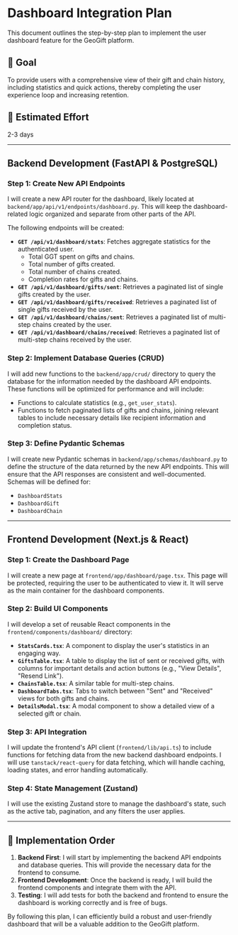 # Dashboard Integration Plan

This document outlines the step-by-step plan to implement the user dashboard feature for the GeoGift platform.

## 🎯 Goal

To provide users with a comprehensive view of their gift and chain history, including statistics and quick actions, thereby completing the user experience loop and increasing retention.

## 📅 Estimated Effort

2-3 days

---

## Backend Development (FastAPI & PostgreSQL)

### Step 1: Create New API Endpoints

I will create a new API router for the dashboard, likely located at `backend/app/api/v1/endpoints/dashboard.py`. This will keep the dashboard-related logic organized and separate from other parts of the API.

The following endpoints will be created:

*   **`GET /api/v1/dashboard/stats`**: Fetches aggregate statistics for the authenticated user.
    *   Total GGT spent on gifts and chains.
    *   Total number of gifts created.
    *   Total number of chains created.
    *   Completion rates for gifts and chains.
*   **`GET /api/v1/dashboard/gifts/sent`**: Retrieves a paginated list of single gifts created by the user.
*   **`GET /api/v1/dashboard/gifts/received`**: Retrieves a paginated list of single gifts received by the user.
*   **`GET /api/v1/dashboard/chains/sent`**: Retrieves a paginated list of multi-step chains created by the user.
*   **`GET /api/v1/dashboard/chains/received`**: Retrieves a paginated list of multi-step chains received by the user.

### Step 2: Implement Database Queries (CRUD)

I will add new functions to the `backend/app/crud/` directory to query the database for the information needed by the dashboard API endpoints. These functions will be optimized for performance and will include:

*   Functions to calculate statistics (e.g., `get_user_stats`).
*   Functions to fetch paginated lists of gifts and chains, joining relevant tables to include necessary details like recipient information and completion status.

### Step 3: Define Pydantic Schemas

I will create new Pydantic schemas in `backend/app/schemas/dashboard.py` to define the structure of the data returned by the new API endpoints. This will ensure that the API responses are consistent and well-documented. Schemas will be defined for:

*   `DashboardStats`
*   `DashboardGift`
*   `DashboardChain`

---

## Frontend Development (Next.js & React)

### Step 1: Create the Dashboard Page

I will create a new page at `frontend/app/dashboard/page.tsx`. This page will be protected, requiring the user to be authenticated to view it. It will serve as the main container for the dashboard components.

### Step 2: Build UI Components

I will develop a set of reusable React components in the `frontend/components/dashboard/` directory:

*   **`StatsCards.tsx`**: A component to display the user's statistics in an engaging way.
*   **`GiftsTable.tsx`**: A table to display the list of sent or received gifts, with columns for important details and action buttons (e.g., "View Details", "Resend Link").
*   **`ChainsTable.tsx`**: A similar table for multi-step chains.
*   **`DashboardTabs.tsx`**: Tabs to switch between "Sent" and "Received" views for both gifts and chains.
*   **`DetailsModal.tsx`**: A modal component to show a detailed view of a selected gift or chain.

### Step 3: API Integration

I will update the frontend's API client (`frontend/lib/api.ts`) to include functions for fetching data from the new backend dashboard endpoints. I will use `tanstack/react-query` for data fetching, which will handle caching, loading states, and error handling automatically.

### Step 4: State Management (Zustand)

I will use the existing Zustand store to manage the dashboard's state, such as the active tab, pagination, and any filters the user applies.

---

## 🚀 Implementation Order

1.  **Backend First**: I will start by implementing the backend API endpoints and database queries. This will provide the necessary data for the frontend to consume.
2.  **Frontend Development**: Once the backend is ready, I will build the frontend components and integrate them with the API.
3.  **Testing**: I will add tests for both the backend and frontend to ensure the dashboard is working correctly and is free of bugs.

By following this plan, I can efficiently build a robust and user-friendly dashboard that will be a valuable addition to the GeoGift platform.
